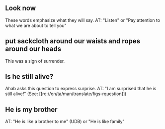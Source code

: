 ## Look now ##

These words emphasize what they will say. AT: "Listen" or "Pay attention to what we are about to tell you"

## put sackcloth around our waists and ropes around our heads ##

This was a sign of surrender.

## Is he still alive? ##

Ahab asks this question to express surprise. AT: "I am surprised that he is still alive!" (See: [[rc://en/ta/man/translate/figs-rquestion]])

## He is my brother ##

AT: "He is like a brother to me" (UDB) or "He is like family"